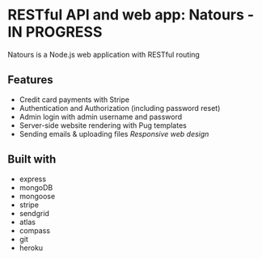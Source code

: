 # RESTful API and web app: Natours - IN PROGRESS

Natours is a Node.js web application with RESTful routing

## Features

* Credit card payments with Stripe
* Authentication and Authorization (including password reset)
* Admin login with admin username and password
* Server-side website rendering with Pug templates
* Sending emails & uploading files
*Responsive web design*

## Built with

* express
* mongoDB 
* mongoose
* stripe
* sendgrid
* atlas
* compass
* git
* heroku
